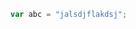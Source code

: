 <script type="application/ld+json">
{
    "@context": "http://schema.org/",
    "@type": "CreativeWork",
    "headline": "第一篇技术博客",
    "dateCreated": "2016-08-14T02:20+08:00"
}
</script>

```js
var abc = "jalsdjflakdsj";
```
